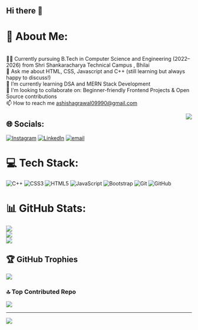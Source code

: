 ## Hi there 👋

<!--
**ashishagrawal0999/**ashishagrawal0999** is a ✨ _special_ ✨ repository because its `README.md` (this file) appears on your GitHub profile.

Here are some ideas to get you started:

- 🔭 I’m currently working on ...
- 🌱 I’m currently learning ...
- 👯 I’m looking to collaborate on ...
- 🤔 I’m looking for help with ...
- 💬 Ask me about ...
- 📫 How to reach me: ...
- 😄 Pronouns: ...
- ⚡ Fun fact: ...
-->
# 💫 About Me:
<br>👨‍🎓 Currently pursuing B.Tech in Computer Science and Engineering (2022–2026) from Shri Shankaracharya Technical Campus , Bhilai<br>💬 Ask me about HTML, CSS, Javascript and C++ (still learning but always happy to discuss!)<br>🌱 I’m currently learning DSA and MERN Stack Development<br>🤝 I'm looking to collaborate on: Beginner-friendly Frontend Projects & Open Source contributions<br>📫 How to reach me ashishagrawal09990@gmail.com

<img align="right" src=https://media2.giphy.com/media/v1.Y2lkPTc5MGI3NjExamkxancxcXR6dDY5d3I4YTZ5cHVrc2JyeWMzYjI0ODF2YXpzcTlzaiZlcD12MV9pbnRlcm5hbF9naWZfYnlfaWQmY3Q9Zw/e6o5cU7EnY6SukAYsC/giphy.gif >

## 🌐 Socials:
[![Instagram](https://img.shields.io/badge/Instagram-%23E4405F.svg?logo=Instagram&logoColor=white)](https://instagram.com/ashish.builds) [![LinkedIn](https://img.shields.io/badge/LinkedIn-%230077B5.svg?logo=linkedin&logoColor=white)](https://linkedin.com/in/ashish027120) [![email](https://img.shields.io/badge/Email-D14836?logo=gmail&logoColor=white)](mailto:ashishagrawal09990@gmail.com) 

# 💻 Tech Stack:
![C++](https://img.shields.io/badge/c++-%2300599C.svg?style=for-the-badge&logo=c%2B%2B&logoColor=white) ![CSS3](https://img.shields.io/badge/css3-%231572B6.svg?style=for-the-badge&logo=css3&logoColor=white) ![HTML5](https://img.shields.io/badge/html5-%23E34F26.svg?style=for-the-badge&logo=html5&logoColor=white) ![JavaScript](https://img.shields.io/badge/javascript-%23323330.svg?style=for-the-badge&logo=javascript&logoColor=%23F7DF1E) ![Bootstrap](https://img.shields.io/badge/bootstrap-%238511FA.svg?style=for-the-badge&logo=bootstrap&logoColor=white) ![Git](https://img.shields.io/badge/git-%23F05033.svg?style=for-the-badge&logo=git&logoColor=white) ![GitHub](https://img.shields.io/badge/github-%23121011.svg?style=for-the-badge&logo=github&logoColor=white)
# 📊 GitHub Stats:
![](https://github-readme-stats.vercel.app/api?username=ashishagrawal0999&theme=dark&hide_border=false&include_all_commits=true&count_private=true)<br/>
![](https://nirzak-streak-stats.vercel.app/?user=ashishagrawal0999&theme=dark&hide_border=false)<br/>
![](https://github-readme-stats.vercel.app/api/top-langs/?username=ashishagrawal0999&theme=dark&hide_border=false&include_all_commits=true&count_private=true&layout=compact)

## 🏆 GitHub Trophies
![](https://github-profile-trophy.vercel.app/?username=ashishagrawal0999&theme=radical&no-frame=false&no-bg=false&margin-w=4)

### 🔝 Top Contributed Repo
![](https://github-contributor-stats.vercel.app/api?username=ashishagrawal0999&limit=5&theme=dark&combine_all_yearly_contributions=true)

---
[![](https://visitcount.itsvg.in/api?id=ashishagrawal0999&icon=0&color=0)](https://visitcount.itsvg.in)

<!-- Proudly created with GPRM ( https://gprm.itsvg.in ) -->


